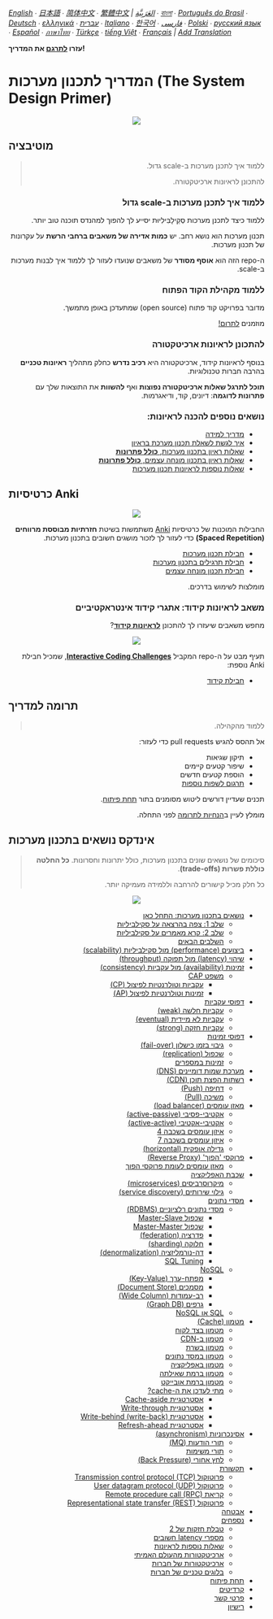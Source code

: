 *[English](README.md) ∙ [日本語](README-ja.md) ∙ [简体中文](README-zh-Hans.md) ∙ [繁體中文](README-zh-TW.md) | [العَرَبِيَّة‎](https://github.com/donnemartin/system-design-primer/issues/170) ∙ [বাংলা](https://github.com/donnemartin/system-design-primer/issues/220) ∙ [Português do Brasil](https://github.com/donnemartin/system-design-primer/issues/40) ∙ [Deutsch](https://github.com/donnemartin/system-design-primer/issues/186) ∙ [ελληνικά](https://github.com/donnemartin/system-design-primer/issues/130) ∙ [עברית](https://github.com/donnemartin/system-design-primer/issues/272) ∙ [Italiano](https://github.com/donnemartin/system-design-primer/issues/104) ∙ [한국어](https://github.com/donnemartin/system-design-primer/issues/102) ∙ [فارسی](https://github.com/donnemartin/system-design-primer/issues/110) ∙ [Polski](https://github.com/donnemartin/system-design-primer/issues/68) ∙ [русский язык](https://github.com/donnemartin/system-design-primer/issues/87) ∙ [Español](https://github.com/donnemartin/system-design-primer/issues/136) ∙ [ภาษาไทย](https://github.com/donnemartin/system-design-primer/issues/187) ∙ [Türkçe](https://github.com/donnemartin/system-design-primer/issues/39) ∙ [tiếng Việt](https://github.com/donnemartin/system-design-primer/issues/127) ∙ [Français](https://github.com/donnemartin/system-design-primer/issues/250) | [Add Translation](https://github.com/donnemartin/system-design-primer/issues/28)*

**עזרו [לתרגם](TRANSLATIONS.md) את המדריך!**

# המדריך לתכנון מערכות (The System Design Primer)

<p align="center">
  <img src="images/jj3A5N8.png">
  <br/>
</p>

## מוטיבציה

<div dir="rtl">

> ללמוד איך לתכנן מערכות ב-scale גדול.
>
> להתכונן לראיונות ארכיטקטורה.


### ללמוד איך לתכנן מערכות ב-scale גדול

ללמוד כיצד לתכנן מערכות סְקֵילָבִּילִיוּת יסייע לך להפוך למהנדס תוכנה טוב יותר.

תכנון מערכות הוא נושא רחב. יש **כמות אדירה של משאבים ברחבי הרשת** על עקרונות של תכנון מערכות.

ה-repo הזה הוא **אוסף מסודר** של משאבים שנועדו לעזור לך ללמוד איך לבנות מערכות ב-scale.

### ללמוד מקהילת הקוד הפתוח

מדובר בפרויקט קוד פתוח (open source) שמתעדכן באופן מתמשך.

מוזמנים [לתרום!](#contributing)

### להתכונן לראיונות ארכיטקטורה

בנוסף לראיונות קידוד, ארכיטקטורה היא **רכיב נדרש** כחלק מתהליך **ראיונות טכניים** בהרבה חברות טכנולוגיות.

**תוכל לתרגל שאלות ארכיטקטורה נפוצות** ואף **להשוות** את התוצאות שלך עם **פתרונות לדוגמה**: דיונים, קוד, ודיאגרמות.

### נושאים נוספים להכנה לראיונות:

<ul>
  <li><a href="#study-guide">מדריך למידה</a></li>
  <li><a href="#how-to-approach-a-system-design-interview-question">איך לגשת לשאלת תכנון מערכת בראיון</a></li>
  <li><a href="#system-design-interview-questions-with-solutions">שאלות ראיון בתכנון מערכות, <strong>כולל פתרונות</strong></a></li>
  <li><a href="#object-oriented-design-interview-questions-with-solutions">שאלות ראיון בתכנון מונחה עצמים, <strong>כולל פתרונות</strong></a></li>
  <li><a href="#additional-system-design-interview-questions">שאלות נוספות לראיונות תכנון מערכות</a></li>
</ul>

</div>

## כרטיסיות Anki

<div dir="rtl">

<p align="center">
  <img src="images/zdCAkB3.png">
  <br/>
</p>

החבילות המוכנות של כרטיסיות [Anki](https://apps.ankiweb.net/) משתמשות בשיטת **חזרתיות מבוססת מרווחים (Spaced Repetition)** כדי לעזור לך לזכור מושגים חשובים בתכנון מערכות.

<ul dir="rtl">
  <li><a href="https://github.com/donnemartin/system-design-primer/tree/master/resources/flash_cards/System%20Design.apkg">חבילת תכנון מערכות</a></li>
  <li><a href="https://github.com/donnemartin/system-design-primer/tree/master/resources/flash_cards/System%20Design%20Exercises.apkg">חבילת תרגילים בתכנון מערכות</a></li>
  <li><a href="https://github.com/donnemartin/system-design-primer/tree/master/resources/flash_cards/OO%20Design.apkg">חבילת תכנון מונחה עצמים</a></li>
</ul>

מומלצות לשימוש בדרכים.

### משאב לראיונות קידוד: אתגרי קידוד אינטראקטיביים

מחפש משאבים שיעזרו לך להתכונן [**לראיונות קידוד**](https://github.com/donnemartin/interactive-coding-challenges)?

<p align="center">
  <img src="images/b4YtAEN.png">
  <br/>
</p>

תעיף מבט על ה-repo המקביל [**Interactive Coding Challenges**](https://github.com/donnemartin/interactive-coding-challenges), שמכיל חבילת Anki נוספת:

<ul dir="rtl">
  <li><a href="https://github.com/donnemartin/interactive-coding-challenges/tree/master/anki_cards/Coding.apkg">חבילת קידוד</a></li>
</ul>

</div>

## תרומה למדריך

<div dir="rtl">

> ללמוד מהקהילה.

אל תהסס להגיש pull requests כדי לעזור:

<ul dir="rtl">
  <li>תיקון שגיאות</li>
  <li>שיפור קטעים קיימים</li>
  <li>הוספת קטעים חדשים</li>
  <li><a href="https://github.com/donnemartin/system-design-primer/issues/28">תרגום לשפות נוספות</a></li>
</ul>

תכנים שעדיין דורשים ליטוש מסומנים בתור <a href="#under-development">תחת פיתוח</a>.

מומלץ לעיין ב<a href="CONTRIBUTING.md">הנחיות לתרומה</a> לפני התחלה.

</div>

## אינדקס נושאים בתכנון מערכות

<div dir="rtl">

> סיכומים של נושאים שונים בתכנון מערכות, כולל יתרונות וחסרונות. **כל החלטה כוללת פשרות (trade-offs)**.
>
> כל חלק מכיל קישורים להרחבה וללמידה מעמיקה יותר.

<p align="center">
  <img src="images/jrUBAF7.png">
  <br/>
</p>

<ul dir="rtl">
  <li><a href="#system-design-topics-start-here">נושאים בתכנון מערכות: התחל כאן</a>
    <ul>
      <li><a href="#step-1-review-the-scalability-video-lecture">שלב 1: צפה בהרצאה על סקילביליות</a></li>
      <li><a href="#step-2-review-the-scalability-article">שלב 2: קרא מאמרים על סקילביליות</a></li>
      <li><a href="#next-steps">השלבים הבאים</a></li>
    </ul>
  </li>
  <li><a href="#performance-vs-scalability">ביצועים (performance) מול סקילביליות (scalability)</a></li>
  <li><a href="#latency-vs-throughput">שיהוי (latency) מול תפוקה (throughput)</a></li>
  <li><a href="#availability-vs-consistency">זמינות (availability) מול עקביות (consistency)</a>
    <ul>
      <li><a href="#cap-theorem">משפט CAP</a>
        <ul>
          <li><a href="#cp---consistency-and-partition-tolerance">עקביות וטולרנטיות לפיצול (CP)</a></li>
          <li><a href="#ap---availability-and-partition-tolerance">זמינות וטולרנטיות לפיצול (AP)</a></li>
        </ul>
      </li>
    </ul>
  </li>
  <li><a href="#consistency-patterns">דפוסי עקביות</a>
    <ul>
      <li><a href="#weak-consistency">עקביות חלשה (weak)</a></li>
      <li><a href="#eventual-consistency">עקביות לא מיידית (eventual)</a></li>
      <li><a href="#strong-consistency">עקביות חזקה (strong)</a></li>
    </ul>
  </li>
  <li><a href="#availability-patterns">דפוסי זמינות</a>
    <ul>
      <li><a href="#fail-over">גיבוי בזמן כישלון (fail-over)</a></li>
      <li><a href="#replication">שכפול (replication)</a></li>
      <li><a href="#availability-in-numbers">זמינות במספרים</a></li>
    </ul>
  </li>
  <li><a href="#domain-name-system">מערכת שמות דומיינים (DNS)</a></li>
  <li><a href="#content-delivery-network">רשתות הפצת תוכן (CDN)</a>
    <ul>
      <li><a href="#push-cdns">דחיפה (Push)</a></li>
      <li><a href="#pull-cdns">משיכה (Pull)</a></li>
    </ul>
  </li>
  <li><a href="#load-balancer">מאזן עומסים (load balancer)</a>
    <ul>
      <li><a href="#active-passive">אקטיבי-פסיבי (active-passive)</a></li>
      <li><a href="#active-active">אקטיבי-אקטיבי (active-active)</a></li>
      <li><a href="#layer-4-load-balancing">איזון עומסים בשכבה 4</a></li>
      <li><a href="#layer-7-load-balancing">איזון עומסים בשכבה 7</a></li>
      <li><a href="#horizontal-scaling">גדילה אופקית (horizontal)</a></li>
    </ul>
  </li>
  <li><a href="#reverse-proxy-web-server">פרוקסי 'הפוך' (Reverse Proxy)</a>
    <ul>
      <li><a href="#load-balancer-vs-reverse-proxy">מאזן עומסים לעומת פרוקסי הפוך</a></li>
    </ul>
  </li>
  <li><a href="#application-layer">שכבת האפליקציה</a>
    <ul>
      <li><a href="#microservices">מיקרוסרביסים (microservices)</a></li>
      <li><a href="#service-discovery">גילוי שירותים (service discovery)</a></li>
    </ul>
  </li>
  <li><a href="#database">מסדי נתונים</a>
    <ul>
      <li><a href="#relational-database-management-system-rdbms">מסדי נתונים רלציוניים (RDBMS)</a>
        <ul>
          <li><a href="#master-slave-replication">שכפול Master-Slave</a></li>
          <li><a href="#master-master-replication">שכפול Master-Master</a></li>
          <li><a href="#federation">פדרציה (federation)</a></li>
          <li><a href="#sharding">חלוקה (sharding)</a></li>
          <li><a href="#denormalization">דה-נורמליזציה (denormalization)</a></li>
          <li><a href="#sql-tuning">SQL Tuning</a></li>
        </ul>
      </li>
      <li><a href="#nosql">NoSQL</a>
        <ul>
          <li><a href="#key-value-store">מפתח-ערך (Key-Value)</a></li>
          <li><a href="#document-store">מסמכים (Document Store)</a></li>
          <li><a href="#wide-column-store">רב-עמודות (Wide Column)</a></li>
          <li><a href="#graph-database">גרפים (Graph DB)</a></li>
        </ul>
      </li>
      <li><a href="#sql-or-nosql">SQL או NoSQL</a></li>
    </ul>
  </li>
  <li><a href="#cache">מטמון (Cache)</a>
    <ul>
      <li><a href="#client-caching">מטמון בצד לקוח</a></li>
      <li><a href="#cdn-caching">מטמון ב-CDN</a></li>
      <li><a href="#web-server-caching">מטמון בשרת</a></li>
      <li><a href="#database-caching">מטמון במסד נתונים</a></li>
      <li><a href="#application-caching">מטמון באפליקציה</a></li>
      <li><a href="#caching-at-the-database-query-level">מטמון ברמת שאילתה</a></li>
      <li><a href="#caching-at-the-object-level">מטמון ברמת אובייקט</a></li>
      <li><a href="#when-to-update-the-cache">מתי לעדכן את ה-cache?</a>
        <ul>
          <li><a href="#cache-aside">אסטרטגיית Cache-aside</a></li>
          <li><a href="#write-through">אסטרטגיית Write-through</a></li>
          <li><a href="#write-behind-write-back">אסטרטגיית Write-behind (write-back)</a></li>
          <li><a href="#refresh-ahead">אסטרטגיית Refresh-ahead</a></li>
        </ul>
      </li>
    </ul>
  </li>
  <li><a href="#asynchronism">אסינכרוניות (asynchronism)</a>
    <ul>
      <li><a href="#message-queues">תורי הודעות (MQ)</a></li>
      <li><a href="#task-queues">תורי משימות</a></li>
      <li><a href="#back-pressure">לחץ אחורי (Back Pressure)</a></li>
    </ul>
  </li>
  <li><a href="#communication">תקשורת</a>
    <ul>
      <li><a href="#transmission-control-protocol-tcp">פרוטוקול Transmission control protocol (TCP)</a></li>
      <li><a href="#user-datagram-protocol-udp">פרוטוקול User datagram protocol (UDP)</a></li>
      <li><a href="#remote-procedure-call-rpc">קריאת Remote procedure call (RPC)</a></li>
      <li><a href="#representational-state-transfer-rest">פרוטוקול Representational state transfer (REST)</a></li>
    </ul>
  </li>
  <li><a href="#security">אבטחה</a></li>
  <li><a href="#appendix">נספחים</a>
    <ul>
      <li><a href="#powers-of-two-table">טבלת חזקות של 2</a></li>
      <li><a href="#latency-numbers-every-programmer-should-know">מספרי latency חשובים</a></li>
      <li><a href="#additional-system-design-interview-questions">שאלות נוספות לראיונות</a></li>
      <li><a href="#real-world-architectures">ארכיטקטורות מהעולם האמיתי</a></li>
      <li><a href="#company-architectures">ארכיטקטורות של חברות</a></li>
      <li><a href="#company-engineering-blogs">בלוגים טכניים של חברות</a></li>
    </ul>
  </li>
  <li><a href="#under-development">תחת פיתוח</a></li>
  <li><a href="#credits">קרדיטים</a></li>
  <li><a href="#contact-info">פרטי קשר</a></li>
  <li><a href="#license">רישיון</a></li>
</ul>

</div>


